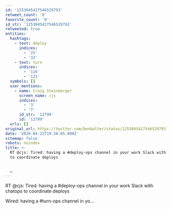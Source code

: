 ```yaml
---
id: '1253045427546529793'
retweet_count: '0'
favorite_count: '0'
id_str: '1253045427546529793'
retweeted: true
entities:
  hashtags:
    - text: deploy
      indices:
        - '25'
        - '32'
    - text: turn
      indices:
        - '116'
        - '121'
  symbols: []
  user_mentions:
    - name: Craig Steinberger
      screen_name: cjs
      indices:
        - '3'
        - '7'
      id_str: '12799'
      id: '12799'
  urls: []
original_url: https://twitter.com/benbalter/status/1253045427546529793
date: '2020-04-22T19:38:05.000Z'
sitemap: false
robots: noindex
title: >-
  RT @cjs: Tired: having a #deploy-ops channel in your work Slack with chatops
  to coordinate deploys


  …
---
```


RT @cjs: Tired: having a #deploy-ops channel in your work Slack with chatops to coordinate deploys

Wired: having a #turn-ops channel in yo…